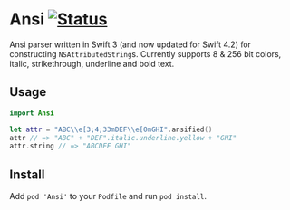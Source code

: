 # Ansi [![Status](https://travis-ci.org/MikeManzo/Ansi.svg?branch=master)](https://travis-ci.org/MikeManzo/Ansi)

Ansi parser written in Swift 3 (and now updated for Swift 4.2) for constructing `NSAttributedString`s. Currently supports 8 & 256 bit colors, italic, strikethrough, underline and bold text.

## Usage

```swift
import Ansi

let attr = "ABC\\e[3;4;33mDEF\\e[0mGHI".ansified()
attr // => "ABC" + "DEF".italic.underline.yellow + "GHI"
attr.string // => "ABCDEF GHI"
```

## Install

Add `pod 'Ansi'` to your `Podfile` and run `pod install`.
